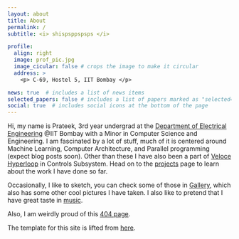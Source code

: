 ```yaml
---
layout: about
title: About
permalink: /
subtitle: <i> shispsppspsps </i>

profile:
  align: right
  image: prof_pic.jpg
  image_cicular: false # crops the image to make it circular
  address: >
    <p> C-69, Hostel 5, IIT Bombay </p>

news: true  # includes a list of news items
selected_papers: false # includes a list of papers marked as "selected={true}"
social: true  # includes social icons at the bottom of the page
---
```


Hi, my name is Prateek, 3rd year undergrad at the [Department of Electrical Engineering](https://www.ee.iitb.ac.in/web) @IIT Bombay with a Minor in Computer Science and Engineering. I am fascinated by a lot of stuff, much of it is centered around Machine Learning, Computer Architecture, and Parallel programming (expect blog posts soon). Other than these I have also been a part of [Veloce Hyperloop](https://hyperloopiitb.github.io/) in Controls Subsystem. Head on to the [projects](projects/) page to learn about the work I have done so far.

Occasionally, I like to sketch, you can check some of those in [Gallery](Gallery/), which also has some other cool pictures I have taken. I also like to pretend that I have great taste in [music](https://open.spotify.com/user/nfcydzarhf61kcjd2r2z6yreb?si=252bcb8469064e19).

Also, I am weirdly proud of this [404 page](DNE/).

The template for this site is lifted from [here](https://github.com/alshedivat/al-folio).

<!---
# Over the course of few months from now, I'll modify this site extensively
-->


